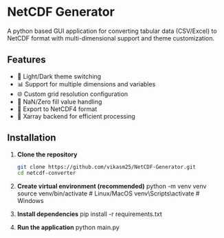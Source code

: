# NetCDF Generator
A python based GUI application for converting tabular data (CSV/Excel) to NetCDF format with multi-dimensional support and theme customization.

## Features
- 🎨 Light/Dark theme switching
- 📊 Support for multiple dimensions and variables
- 🌐 Custom grid resolution configuration
- 🔧 NaN/Zero fill value handling
- 📁 Export to NetCDF4 format
- 🚀 Xarray backend for efficient processing

## Installation

1. **Clone the repository**
    ```bash
    git clone https://github.com/vikasm25/NetCDF-Generator.git
    cd netcdf-converter

2. **Create virtual environment (recommended)**
    python -m venv venv
    source venv/bin/activate  # Linux/MacOS
    venv\Scripts\activate  # Windows

3. **Install dependencies**
    pip install -r requirements.txt

4. **Run the application**
    python main.py
